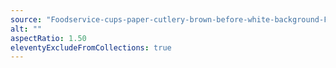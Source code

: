 ```yaml
---
source: "Foodservice-cups-paper-cutlery-brown-before-white-background-Foodservice-Papier-Besteck-braun-vor-weissem-Hintergrund_06-11-2020.jpeg"
alt: ""
aspectRatio: 1.50
eleventyExcludeFromCollections: true
---
```

